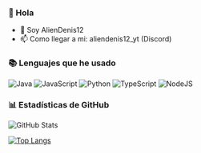 ### 👋 Hola
- 🚀 Soy AlienDenis12
- 📫 Como llegar a mi: aliendenis12_yt (Discord)


### 📚 Lenguajes que he usado
  ![Java](https://img.shields.io/badge/Code-Java-blue?)
  ![JavaScript](https://img.shields.io/badge/Code-JavaScript-blue?logo=javascript)
  ![Python](https://img.shields.io/badge/Code-Python-blue?logo=python)
  ![TypeScript](https://img.shields.io/badge/Code-TypeScript-informational?style=flat&color=informational&logo=typescript)
  ![NodeJS](https://img.shields.io/badge/Code-NodeJS-informational?style=flat&color=informational&logo=node.js)


### 📊 Estadísticas de GitHub

![GitHub Stats](https://github-readme-stats.vercel.app/api?username=AlienDenis12&theme=dark)

[![Top Langs](https://github-readme-stats.vercel.app/api/top-langs/?username=AlienDenis12&theme=dark&layout=compact)](https://github.com/anuraghazra/github-readme-stats)

<!--
**AlienDenis12/AlienDenis12** is a ✨ _special_ ✨ repository because its `README.md` (this file) appears on your GitHub profile.

Here are some ideas to get you started:

- 🔭 I’m currently working on ...
- 🌱 I’m currently learning ...
- 👯 I’m looking to collaborate on ...
- 🤔 I’m looking for help with ...
- 💬 Ask me about ...
- 📫 How to reach me: ...
- 😄 Pronouns: ...
- ⚡ Fun fact: ...
-->
